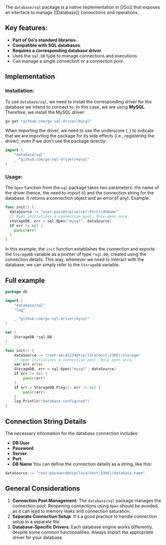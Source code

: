 The `database/sql` package is a native implementation in [[Go]] that exposes an interface to manage [[Database]] connections and operations.
## Key features:
- **Part of Go's standard libraries**.
- **Compatible with SQL databases**.
- **Requires a corresponding database driver**.
- Uses the `sql.DB` type to manage connections and executions.
- Can manage a single connection or a connection pool.
## Implementation
### Installation:
To use `database/sql`, we need to install the corresponding driver for the database we intend to connect to. In this case, we are using **MySQL**. Therefore, we install the MySQL driver:
```sh
go get "github.com/go-sql-driver/mysql"
```
When importing the driver, we need to use the underscore (`_`) to indicate that we are importing the package for its side effects (i.e., registering the driver), even if we don’t use the package directly:
```go
import (
    "database/sql"
    _ "github.com/go-sql-driver/mysql"
)
```
### Usage:
The `Open` function from the `sql` package takes two parameters: the name of the driver (hence, the need to import it) and the connection string for the database. It returns a connection object and an error (if any).
Example:
```go
func init() {
  dataSource := "user:pass@tcp(server:Port)/dbName"
  // Open initializes a connection pool. Only open once.
  storageDB, err = sql.Open("mysql", dataSource)
  if err != nil {
    panic(err)
  }
}
```
In this example, the `init` function establishes the connection and exports the `StorageDB` variable as a pointer of type `*sql.DB`, created using the connection details. This way, whenever we need to interact with the database, we can simply refer to the `StorageDB` variable.
## Full example
```go
package db

import (
    "database/sql"
    "log"

    _ "github.com/go-sql-driver/mysql"
)

var (
    StorageDB *sql.DB
)

func init() {
    dataSource := "root:abcd1234@tcp(localhost:3306)/storage"
    // Open initializes a connection pool. Only open once.
    var err error
    StorageDB, err = sql.Open("mysql", dataSource)
    if err != nil {
        panic(err)
    }
    if err = StorageDB.Ping(); err != nil {
        panic(err)
    }
    log.Println("Database configured")
}
```
## Connection String Details
The necessary information for the database connection includes:
- **DB User**
- **Password**
- **Server**
- **Port**
- **DB Name**
You can define the connection details as a string, like this:
```go
dataSource := "root:password@tcp(localhost:3306)/database_name"
```
## General Considerations
1. **Connection Pool Management**: The `database/sql` package manages the connection pool. Reopening connections using `Open` should be avoided, as it can lead to memory leaks and connection saturation.
2. **Separate Connection Setup**: It's a good practice to handle connection setup in a separate file.
3. **Database-Specific Drivers**: Each database engine works differently, despite some common functionalities. Always import the appropriate driver for your database.